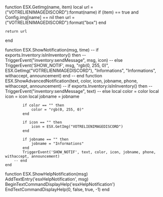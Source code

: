 
function ESX.GetImg(name, item)
	local url = ("VOTRELIENIMAGEDISCORD"):format(name)
	if (item) == true and Config.img[name] == nil then
		url = ("VOTRELIENIMAGEDISCORD"):format("box")
	end

	return url
end


function ESX.ShowNotification(msg, time)
	-- if exports.Inventory:isInInventory() then
	-- 	TriggerEvent("inventory:sendMessage", msg, icon)
	-- else
	TriggerEvent('SHOW_NOTIF', msg, "rgb(0, 255, 0)", ESX.GetImg("VOTRELIENIMAGEDISCORD"), "Informations", "Informations", withaccept, announcement)
	end
	-- end
	function ESX.ShowAdvancedNotification(text, color, icon, jobname, phone, withaccept, announcement)
		-- if exports.Inventory:isInInventory() then
		-- 	TriggerEvent("inventory:sendMessage", text)
		-- else
			local color = color
			local icon = icon
			local jobname = jobname
	
			if color == "" then
				color = "rgb(0, 255, 0)"
			end
	
			if icon == "" then
				icon = ESX.GetImg("VOTRELIENIMAGEDISCORD")
			end
	
			if jobname == "" then
				jobname = "Informations"
			end
			TriggerEvent('SHOW_NOTIF', text, color, icon, jobname, phone, withaccept, announcement)
		-- end
	end
	

function ESX.ShowHelpNotification(msg)
	AddTextEntry('esxHelpNotification', msg)
	BeginTextCommandDisplayHelp('esxHelpNotification')
	EndTextCommandDisplayHelp(0, false, true, -1)
end
